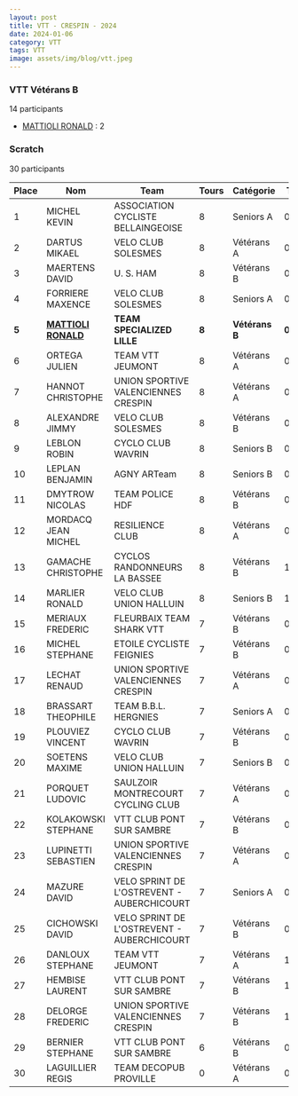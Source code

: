 ```yaml
---
layout: post
title: VTT - CRESPIN - 2024
date: 2024-01-06
category: VTT
tags: VTT
image: assets/img/blog/vtt.jpeg
---
```


### VTT Vétérans B
14 participants
- [MATTIOLI RONALD](https://teamspecializedlille.github.io/works/mattiolironald) : 2

### Scratch
30 participants

| Place | Nom | Team | Tours | Catégorie | Temps |
|---|---|---|---|---|---|
| 1 | MICHEL KEVIN | ASSOCIATION CYCLISTE BELLAINGEOISE | 8 | Seniors A | 0:53:15 | 
| 2 | DARTUS MIKAEL | VELO CLUB SOLESMES | 8 | Vétérans A | 0:54:39 | 
| 3 | MAERTENS DAVID | U. S. HAM | 8 | Vétérans B | 0:55:0 | 
| 4 | FORRIERE MAXENCE | VELO CLUB SOLESMES | 8 | Seniors A | 0:55:18 | 
| **5** | **[MATTIOLI RONALD](https://teamspecializedlille.github.io/works/mattiolironald)** | **TEAM SPECIALIZED LILLE** | **8** | **Vétérans B** | **0:56:27** | 
| 6 | ORTEGA JULIEN | TEAM VTT JEUMONT | 8 | Vétérans A | 0:56:37 | 
| 7 | HANNOT CHRISTOPHE | UNION SPORTIVE VALENCIENNES CRESPIN | 8 | Vétérans A | 0:57:10 | 
| 8 | ALEXANDRE JIMMY | VELO CLUB SOLESMES | 8 | Vétérans B | 0:57:15 | 
| 9 | LEBLON ROBIN | CYCLO CLUB WAVRIN | 8 | Seniors B | 0:57:49 | 
| 10 | LEPLAN BENJAMIN | AGNY ARTeam | 8 | Seniors B | 0:58:13 | 
| 11 | DMYTROW NICOLAS | TEAM POLICE HDF | 8 | Vétérans B | 0:58:32 | 
| 12 | MORDACQ JEAN MICHEL | RESILIENCE CLUB | 8 | Vétérans A | 0:59:55 | 
| 13 | GAMACHE CHRISTOPHE | CYCLOS RANDONNEURS LA BASSEE | 8 | Vétérans B | 1:0:5 | 
| 14 | MARLIER RONALD | VELO CLUB UNION HALLUIN | 8 | Seniors B | 1:1:23 | 
| 15 | MERIAUX FREDERIC | FLEURBAIX TEAM SHARK VTT | 7 | Vétérans B | 0:54:7 | 
| 16 | MICHEL STEPHANE | ETOILE CYCLISTE FEIGNIES | 7 | Vétérans B | 0:54:10 | 
| 17 | LECHAT RENAUD | UNION SPORTIVE VALENCIENNES CRESPIN | 7 | Vétérans A | 0:55:9 | 
| 18 | BRASSART THEOPHILE | TEAM B.B.L. HERGNIES | 7 | Seniors A | 0:55:13 | 
| 19 | PLOUVIEZ VINCENT | CYCLO CLUB WAVRIN | 7 | Vétérans B | 0:55:28 | 
| 20 | SOETENS MAXIME | VELO CLUB UNION HALLUIN | 7 | Seniors B | 0:56:14 | 
| 21 | PORQUET LUDOVIC | SAULZOIR MONTRECOURT CYCLING CLUB | 7 | Vétérans A | 0:56:20 | 
| 22 | KOLAKOWSKI STEPHANE | VTT  CLUB PONT SUR SAMBRE | 7 | Vétérans B | 0:57:8 | 
| 23 | LUPINETTI SEBASTIEN | UNION SPORTIVE VALENCIENNES CRESPIN | 7 | Vétérans A | 0:59:13 | 
| 24 | MAZURE DAVID | VELO SPRINT DE L'OSTREVENT - AUBERCHICOURT | 7 | Seniors A | 0:59:45 | 
| 25 | CICHOWSKI DAVID | VELO SPRINT DE L'OSTREVENT - AUBERCHICOURT | 7 | Vétérans B | 0:59:50 | 
| 26 | DANLOUX STEPHANE | TEAM VTT JEUMONT | 7 | Vétérans A | 1:0:0 | 
| 27 | HEMBISE LAURENT | VTT  CLUB PONT SUR SAMBRE | 7 | Vétérans B | 1:0:5 | 
| 28 | DELORGE FREDERIC | UNION SPORTIVE VALENCIENNES CRESPIN | 7 | Vétérans B | 1:0:20 | 
| 29 | BERNIER STEPHANE | VTT  CLUB PONT SUR SAMBRE | 6 | Vétérans B | 0:57:28 | 
| 30 | LAGUILLIER REGIS | TEAM DECOPUB PROVILLE | 0 | Vétérans A | 0:38:53 | 
